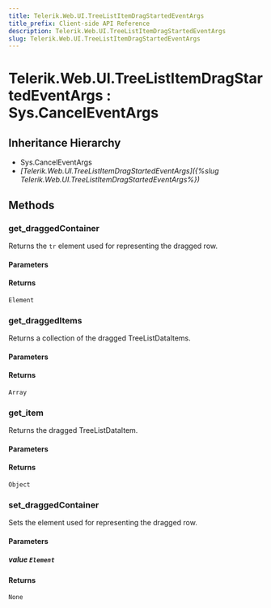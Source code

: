 ```yaml
---
title: Telerik.Web.UI.TreeListItemDragStartedEventArgs
title_prefix: Client-side API Reference
description: Telerik.Web.UI.TreeListItemDragStartedEventArgs
slug: Telerik.Web.UI.TreeListItemDragStartedEventArgs
---
```


# Telerik.Web.UI.TreeListItemDragStartedEventArgs : Sys.CancelEventArgs

## Inheritance Hierarchy

* Sys.CancelEventArgs
* *[Telerik.Web.UI.TreeListItemDragStartedEventArgs]({%slug Telerik.Web.UI.TreeListItemDragStartedEventArgs%})*


## Methods

### get_draggedContainer

Returns the `tr` element used for representing the dragged row.

#### Parameters

#### Returns

`Element`

### get_draggedItems

Returns a collection of the dragged TreeListDataItems.

#### Parameters

#### Returns

`Array`

### get_item

Returns the dragged TreeListDataItem.

#### Parameters

#### Returns

`Object`

### set_draggedContainer

Sets the element used for representing the dragged row.

#### Parameters

##### value `Element`

#### Returns

`None`


